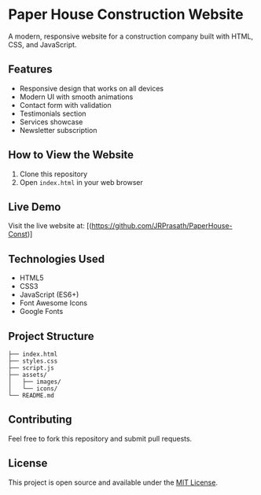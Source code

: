 # Paper House Construction Website

A modern, responsive website for a construction company built with HTML, CSS, and JavaScript.

## Features

- Responsive design that works on all devices
- Modern UI with smooth animations
- Contact form with validation
- Testimonials section
- Services showcase
- Newsletter subscription

## How to View the Website

1. Clone this repository
2. Open `index.html` in your web browser

## Live Demo

Visit the live website at: [(https://github.com/JRPrasath/PaperHouse-Const)]

## Technologies Used

- HTML5
- CSS3
- JavaScript (ES6+)
- Font Awesome Icons
- Google Fonts

## Project Structure

```
├── index.html
├── styles.css
├── script.js
├── assets/
│   ├── images/
│   └── icons/
└── README.md
```

## Contributing

Feel free to fork this repository and submit pull requests.

## License

This project is open source and available under the [MIT License](LICENSE). 
